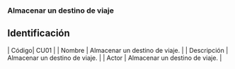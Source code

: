 ### Almacenar un destino de viaje
## Identificación

| Código| CU01 |
| Nombre | Almacenar un destino de viaje. |
| Descripción | Almacenar un destino de viaje. |
| Actor | Almacenar un destino de viaje. |




